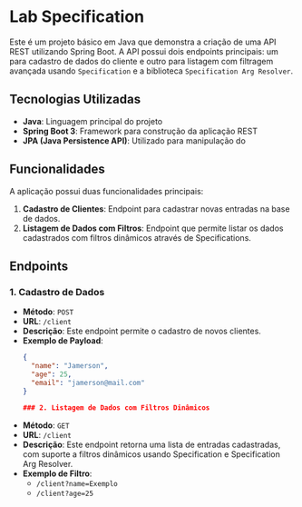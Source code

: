 # Lab Specification

Este é um projeto básico em Java que demonstra a criação de uma API REST utilizando Spring Boot. A API possui dois endpoints principais: um para cadastro de dados do cliente e outro para listagem com filtragem avançada usando `Specification` e a biblioteca `Specification Arg Resolver`.

## Tecnologias Utilizadas

- **Java**: Linguagem principal do projeto
- **Spring Boot 3**: Framework para construção da aplicação REST
- **JPA (Java Persistence API)**: Utilizado para manipulação do

## Funcionalidades

A aplicação possui duas funcionalidades principais:

1. **Cadastro de Clientes**: Endpoint para cadastrar novas entradas na base de dados.
2. **Listagem de Dados com Filtros**: Endpoint que permite listar os dados cadastrados com filtros dinâmicos através de Specifications.

## Endpoints

### 1. Cadastro de Dados

- **Método**: `POST`
- **URL**: `/client`
- **Descrição**: Este endpoint permite o cadastro de novos clientes.
- **Exemplo de Payload**:
  ```json
  {
    "name": "Jamerson",
    "age": 25,
    "email": "jamerson@mail.com"
  }

  ### 2. Listagem de Dados com Filtros Dinâmicos

- **Método**: `GET`
- **URL**: `/client`
- **Descrição**: Este endpoint retorna uma lista de entradas cadastradas, com suporte a filtros dinâmicos usando Specification e Specification Arg Resolver.
- **Exemplo de Filtro**:
  - `/client?name=Exemplo`
  - `/client?age=25`
